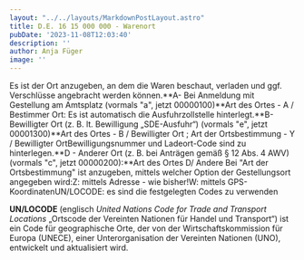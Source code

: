 ```yaml
---
layout: "../../layouts/MarkdownPostLayout.astro"
title: D.E. 16 15 000 000 - Warenort
pubDate: '2023-11-08T12:03:40'
description: ''
author: Anja Füger
image: ''
---
```


Es ist der Ort anzugeben, an dem die Waren beschaut, verladen und ggf. Verschlüsse angebracht werden können.**A- Bei Anmeldung mit Gestellung am Amtsplatz (vormals \"a\", jetzt 00000100)**Art des Ortes - A / Bestimmer Ort: Es ist automatisch die Ausfuhrzollstelle hinterlegt.**B- Bewilligter Ort (z. B. lt. Bewilligung „SDE-Ausfuhr“) (vormals \"e\", jetzt 00001300)**Art des Ortes - B / Bewilligter Ort ; Art der Ortsbestimmung - Y / Bewilligter OrtBewilligungsnummer und Ladeort-Code sind zu hinterlegen.**D - Anderer Ort (z. B. bei Anträgen gemäß § 12 Abs. 4 AWV) (vormals \"c\", jetzt 00000200):**Art des Ortes D/ Andere Bei \"Art der Ortsbestimmung\" ist anzugeben, mittels welcher Option der Gestellungsort angegeben wird:Z: mittels Adresse - wie bisher!W: mittels GPS-KoordinatenUN/LOCODE: es sind die festgelegten Codes zu verwenden

**UN/LOCODE** (englisch *United Nations Code for Trade and Transport Locations* „Ortscode der Vereinten Nationen für Handel und Transport“) ist ein Code für geographische Orte, der von der Wirtschaftskommission für Europa (UNECE), einer Unterorganisation der Vereinten Nationen (UNO), entwickelt und aktualisiert wird.